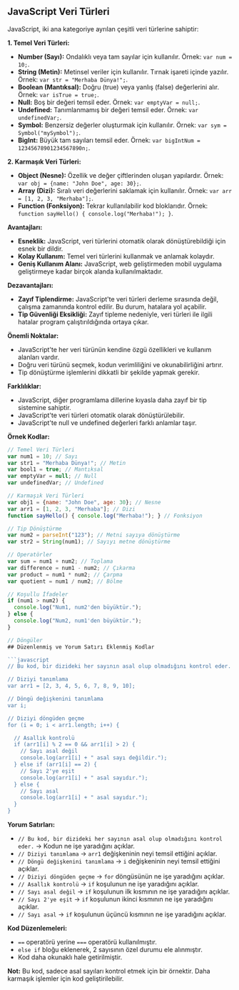 ## JavaScript Veri Türleri

JavaScript, iki ana kategoriye ayrılan çeşitli veri türlerine sahiptir:

**1. Temel Veri Türleri:**

* **Number (Sayı):** Ondalıklı veya tam sayılar için kullanılır. Örnek: `var num = 10;`.
* **String (Metin):** Metinsel veriler için kullanılır. Tırnak işareti içinde yazılır. Örnek: `var str = "Merhaba Dünya!";`.
* **Boolean (Mantıksal):** Doğru (true) veya yanlış (false) değerlerini alır. Örnek: `var isTrue = true;`.
* **Null:** Boş bir değeri temsil eder. Örnek: `var emptyVar = null;`.
* **Undefined:** Tanımlanmamış bir değeri temsil eder. Örnek: `var undefinedVar;`.
* **Symbol:** Benzersiz değerler oluşturmak için kullanılır. Örnek: `var sym = Symbol("mySymbol");`.
* **BigInt:** Büyük tam sayıları temsil eder. Örnek: `var bigIntNum = 12345678901234567890n;`.

**2. Karmaşık Veri Türleri:**

* **Object (Nesne):** Özellik ve değer çiftlerinden oluşan yapılardır. Örnek: `var obj = {name: "John Doe", age: 30};`.
* **Array (Dizi):** Sıralı veri değerlerini saklamak için kullanılır. Örnek: `var arr = [1, 2, 3, "Merhaba"];`.
* **Function (Fonksiyon):** Tekrar kullanılabilir kod bloklarıdır. Örnek: `function sayHello() { console.log("Merhaba!"); }`.

**Avantajları:**

* **Esneklik:** JavaScript, veri türlerini otomatik olarak dönüştürebildiği için esnek bir dildir.
* **Kolay Kullanım:** Temel veri türlerini kullanmak ve anlamak kolaydır.
* **Geniş Kullanım Alanı:** JavaScript, web geliştirmeden mobil uygulama geliştirmeye kadar birçok alanda kullanılmaktadır.

**Dezavantajları:**

* **Zayıf Tiplendirme:** JavaScript'te veri türleri derleme sırasında değil, çalışma zamanında kontrol edilir. Bu durum, hatalara yol açabilir.
* **Tip Güvenliği Eksikliği:** Zayıf tipleme nedeniyle, veri türleri ile ilgili hatalar program çalıştırıldığında ortaya çıkar.

**Önemli Noktalar:**

* JavaScript'te her veri türünün kendine özgü özellikleri ve kullanım alanları vardır.
* Doğru veri türünü seçmek, kodun verimliliğini ve okunabilirliğini artırır.
* Tip dönüştürme işlemlerini dikkatli bir şekilde yapmak gerekir.

**Farklılıklar:**

* JavaScript, diğer programlama dillerine kıyasla daha zayıf bir tip sistemine sahiptir.
* JavaScript'te veri türleri otomatik olarak dönüştürülebilir.
* JavaScript'te null ve undefined değerleri farklı anlamlar taşır.

**Örnek Kodlar:**

```javascript
// Temel Veri Türleri
var num1 = 10; // Sayı
var str1 = "Merhaba Dünya!"; // Metin
var bool1 = true; // Mantıksal
var emptyVar = null; // Null
var undefinedVar; // Undefined

// Karmaşık Veri Türleri
var obj1 = {name: "John Doe", age: 30}; // Nesne
var arr1 = [1, 2, 3, "Merhaba"]; // Dizi
function sayHello() { console.log("Merhaba!"); } // Fonksiyon

// Tip Dönüştürme
var num2 = parseInt("123"); // Metni sayıya dönüştürme
var str2 = String(num1); // Sayıyı metne dönüştürme

// Operatörler
var sum = num1 + num2; // Toplama
var difference = num1 - num2; // Çıkarma
var product = num1 * num2; // Çarpma
var quotient = num1 / num2; // Bölme

// Koşullu İfadeler
if (num1 > num2) {
  console.log("Num1, num2'den büyüktür.");
} else {
  console.log("Num2, num1'den büyüktür.");
}

// Döngüler
## Düzenlenmiş ve Yorum Satırı Eklenmiş Kodlar

```javascript
// Bu kod, bir dizideki her sayının asal olup olmadığını kontrol eder.

// Diziyi tanımlama
var arr1 = [2, 3, 4, 5, 6, 7, 8, 9, 10];

// Döngü değişkenini tanımlama
var i;

// Diziyi döngüden geçme
for (i = 0; i < arr1.length; i++) {

  // Asallık kontrolü
  if (arr1[i] % 2 == 0 && arr1[i] > 2) {
    // Sayı asal değil
    console.log(arr1[i] + " asal sayı değildir.");
  } else if (arr1[i] == 2) {
    // Sayı 2'ye eşit
    console.log(arr1[i] + " asal sayıdır.");
  } else {
    // Sayı asal
    console.log(arr1[i] + " asal sayıdır.");
  }
}
```

**Yorum Satırları:**

* `// Bu kod, bir dizideki her sayının asal olup olmadığını kontrol eder.` -> Kodun ne işe yaradığını açıklar.
* `// Diziyi tanımlama` -> `arr1` değişkeninin neyi temsil ettiğini açıklar.
* `// Döngü değişkenini tanımlama` -> `i` değişkeninin neyi temsil ettiğini açıklar.
* `// Diziyi döngüden geçme` -> `for` döngüsünün ne işe yaradığını açıklar.
* `// Asallık kontrolü` -> `if` koşulunun ne işe yaradığını açıklar.
* `// Sayı asal değil` -> `if` koşulunun ilk kısmının ne işe yaradığını açıklar.
* `// Sayı 2'ye eşit` -> `if` koşulunun ikinci kısmının ne işe yaradığını açıklar.
* `// Sayı asal` -> `if` koşulunun üçüncü kısmının ne işe yaradığını açıklar.

**Kod Düzenlemeleri:**

* `==` operatörü yerine `===` operatörü kullanılmıştır.
* `else if` bloğu eklenerek, 2 sayısının özel durumu ele alınmıştır.
* Kod daha okunaklı hale getirilmiştir.

**Not:** Bu kod, sadece asal sayıları kontrol etmek için bir örnektir. Daha karmaşık işlemler için kod geliştirilebilir.
